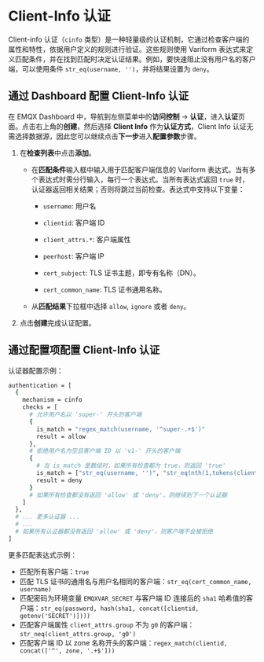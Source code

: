 # Client-Info 认证

Client-info 认证（`cinfo` 类型）是一种轻量级的认证机制，它通过检查客户端的属性和特性，依据用户定义的规则进行验证。这些规则使用 Variform 表达式来定义匹配条件，并在找到匹配时决定认证结果。例如，要快速阻止没有用户名的客户端，可以使用条件 `str_eq(username, '')`，并将结果设置为 `deny`。

## 通过 Dashboard 配置 Client-Info 认证

在 EMQX Dashboard 中，导航到左侧菜单中的**访问控制** -> **认证**，进入**认证**页面。点击右上角的**创建**，然后选择 **Client Info** 作为**认证方式**，Client Info 认证无需选择数据源，因此您可以继续点击**下一步**进入**配置参数**步骤。

1. 在**检查列表**中点击**添加**。

   - 在**匹配条件**输入框中输入用于匹配客户端信息的 Variform 表达式。当有多个表达式时需分行输入，每行一个表达式。当所有表达式返回 `true` 时，认证器返回相关结果；否则将跳过当前检查。表达式中支持以下变量：

     - `username`: 用户名

     - `clientid`: 客户端 ID

     - `client_attrs.*`: 客户端属性

     - `peerhost`: 客户端 IP

     - `cert_subject`: TLS 证书主题，即专有名称（DN）。

     - `cert_common_name`: TLS 证书通用名称。 

   - 从**匹配结果**下拉框中选择 `allow`, `ignore` 或者 `deny`。

2. 点击**创建**完成认证配置。

## 通过配置项配置 Client-Info 认证

认证器配置示例：

```bash
authentication = [
  {
    mechanism = cinfo
    checks = [
      # 允许用户名以 'super-' 开头的客户端
      {
        is_match = "regex_match(username, '^super-.+$')"
        result = allow
      },
      # 拒绝用户名为空且客户端 ID 以 'v1-' 开头的客户端
      {
        # 当 is_match 是数组时，如果所有检查都为 true，则返回 'true'
        is_match = ["str_eq(username, '')", "str_eq(nth(1,tokens(clientid,'-')), 'v1')"]
        result = deny
      }
      # 如果所有检查都没有返回 'allow' 或 'deny'，则继续到下一个认证器
    ]
  },
  # ... 更多认证器 ...
  # ...
  # 如果所有认证器都没有返回 'allow' 或 'deny'，则客户端不会被拒绝
]
```

更多匹配表达式示例：

- 匹配所有客户端：`true`
- 匹配 TLS 证书的通用名与用户名相同的客户端：`str_eq(cert_common_name, username)`
- 匹配密码为环境变量 `EMQXVAR_SECRET` 与客户端 ID 连接后的 `sha1` 哈希值的客户端：`str_eq(password, hash(sha1, concat([clientid, getenv('SECRET')])))`
- 匹配客户端属性 `client_attrs.group` 不为 `g0` 的客户端：`str_neq(client_attrs.group, 'g0')`
- 匹配客户端 ID 以 zone 名称开头的客户端：`regex_match(clientid, concat(['^', zone, '.+$']))`
